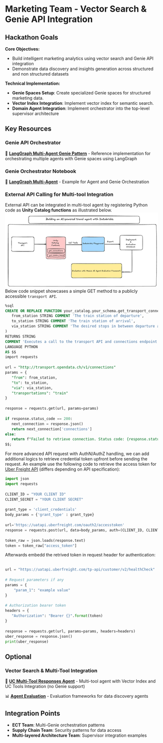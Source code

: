 # Marketing Team - Vector Search & Genie API Integration

## Hackathon Goals

**Core Objectives:**
- Build intelligent marketing analytics using vector search and Genie API integration
- Demonstrate data discovery and insights generation across structured and non structured datasets


**Technical Implementation:**
- **Genie Spaces Setup**: Create specialized Genie spaces for structured marketing data.
- **Vector Index Integration**: Implement vector index for semantic search.
- **Domain Agent Integration**: Implement orchestrator into the top-level supervisor architecture


## Key Resources

### Genie API Orchestrator
🤖 **[LangGraph Multi-Agent Genie Pattern](https://docs.databricks.com/aws/en/notebooks/source/generative-ai/langgraph-multiagent-genie-pat.html)** - Reference implementation for orchestrating multiple agents with Genie spaces using LangGraph

### Genie Orchestrator Notebook
🔗 **[LangGraph Multi-Agent](../../notebooks/03-langgraph-multiagent-genie-pat.py)** - Example for Agent and Genie Orchestration

### External API Calling for Multi-tool Integration
External API can be integrated in multi-tool agent by registering Python code as **Unity Catalog functions** as illustrated below. 
![alt text](image.png)
Below code snippet showcases a simple GET method to a publicly accessible `transport API`. 
```sql
%sql
CREATE OR REPLACE FUNCTION your_catalog.your_schema.get_transport_connections(
   from_station STRING COMMENT 'The train station of departure',
   to_station STRING COMMENT 'The train station of arrival',
   via_station STRING COMMENT 'The desired stops in between departure and arrival'
)
RETURNS STRING
COMMENT 'Executes a call to the transport API and connections endpoint to retrieve relevant train connections given the input parameters from (departure), to (arrival), via (stops in between, if specified).'
LANGUAGE PYTHON
AS $$
import requests

url = "http://transport.opendata.ch/v1/connections"
params = {
   "from": from_station,
   "to": to_station,
   "via": via_station,
   "transportations": "train"
}

response = requests.get(url, params=params)

if response.status_code == 200:
   next_connection = response.json()
   return next_connection['connections']
else:
   return f"Failed to retrieve connection. Status code: {response.status_code}"
$$;
```

For more advanced API request with AuthN/AuthZ handling, we can add additional logics to retrieve credential token upfront before sending the request. An example use the following code to retrieve the access token for [Uber Freight API](https://developer.uberfreight.com/apis) (differs depending on API specification):

```python
import json
import requests

CLIENT_ID = "YOUR CLIENT ID"
CLIENT_SECRET = "YOUR CLIENT SECRET"

grant_type = 'client_credentials'
body_params = {'grant_type' : grant_type}

url='https://uatapi.uberfreight.com/oauth2/accesstoken'
response = requests.post(url, data=body_params, auth=(CLIENT_ID, CLIENT_SECRET)) 

token_raw = json.loads(response.text)
token = token_raw["access_token"]
```

Afterwards embedd the retrived token in request header for authentication:
```python

url = "https://uatapi.uberfreight.com/tp-api/customer/v2/healthCheck"

# Request parameters if any
params = {
    "param_1": "example value"
}

# Authorization bearer token
headers = {
   "Authorization": "Bearer {}".format(token)
}

response = requests.get(url, params=params, headers=headers)
uber_response = response.json()
print(uber_response)
```


## Optional

### Vector Search & Multi-Tool Integration
🤖 **[UC Multi-Tool Responses Agent](../../src/uc_multi_tool_responses_agent/README.md)** - Multi-tool agent with Vector Index and UC Tools Integration (no Genie support)

📊 **[Agent Evaluation](../../notebooks/04-agent-evaluation-metrics-review-app.py)** - Evaluation frameworks for data discovery agents

## Integration Points

- **ECT Team**: Multi-Genie orchestration patterns
- **Supply Chain Team**: Security patterns for data access
- **Multi-layered Architecture Team**: Supervisor integration examples

